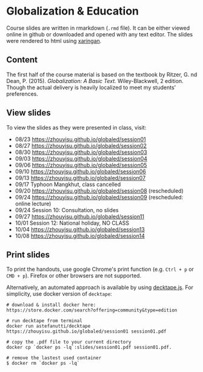 # Globalization & Education
Course slides are written in rmarkdown (`.rmd` file). It can be either viewed online in github or downloaded and opened with any text editor. The slides were rendered to html using [xaringan](https://github.com/yihui/xaringan). 

## Content
The first half of the course material is based on the textbook by Ritzer, G. nd Dean, P. (2015). _Globalization: A Basic Text._ Wiley-Blackwell, 2 edition. Though the actual delivery is heavily localized to meet my students' preferences. 

## View slides
To view the slides as they were presented in class, visit:
- 08/23 https://zhouyisu.github.io/globaled/session01
- 08/27 https://zhouyisu.github.io/globaled/session02
- 08/30 https://zhouyisu.github.io/globaled/session03
- 09/03 https://zhouyisu.github.io/globaled/session04
- 09/06 https://zhouyisu.github.io/globaled/session05
- 09/10 https://zhouyisu.github.io/globaled/session06
- 09/13 https://zhouyisu.github.io/globaled/session07
- 09/17 Typhoon Mangkhut, class cancelled
- 09/20 https://zhouyisu.github.io/globaled/session08 (rescheduled)
- 09/24 https://zhouyisu.github.io/globaled/session09 (rescheduled: online lecture)
- 09/24 Session 10: Consultation, no slides
- 09/27 https://zhouyisu.github.io/globaled/session11
- 10/01 Session 12: National holiday, NO CLASS
- 10/04 https://zhouyisu.github.io/globaled/session13
- 10/08 https://zhouyisu.github.io/globaled/session14

## Print slides
To print the handouts, use google Chrome's print function (e.g. `Ctrl + p` or `CMD + p`). Firefox or other browsers are not supported. 

Alternatively, an automated approach is available by using [decktape.js](https://github.com/astefanutti/decktape). For simplicity, use docker version of `decktape`:

```
# download & install docker here:
https://store.docker.com/search?offering=community&type=edition

# run decktape from terminal
docker run astefanutti/decktape https://zhouyisu.github.io/globaled/session01 session01.pdf

# copy the .pdf file to your current directory
docker cp `docker ps -lq`:slides/session01.pdf session01.pdf.

# remove the lastest used container
$ docker rm `docker ps -lq`
```
